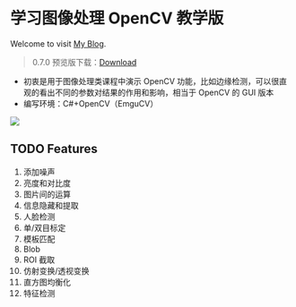 # 学习图像处理 OpenCV 教学版

Welcome to visit [My Blog](http://codec.wang).

> 0.7.0 预览版下载：[Download](https://github.com/CodecWang/learn-opencv-edu/releases/tag/0.7.0)

- 初衷是用于图像处理类课程中演示 OpenCV 功能，比如边缘检测，可以很直观的看出不同的参数对结果的作用和影响，相当于 OpenCV 的 GUI 版本
- 编写环境：C#+OpenCV（EmguCV）

![](http://cos.codec.wang/cv2_learn_opencv_edu_soft_screenshot.jpg)

## TODO Features

1. 添加噪声
2. 亮度和对比度
3. 图片间的运算
4. 信息隐藏和提取
5. 人脸检测
6. 单/双目标定
7. 模板匹配
8. Blob
10. ROI 截取
11. 仿射变换/透视变换
12. 直方图均衡化
13. 特征检测
